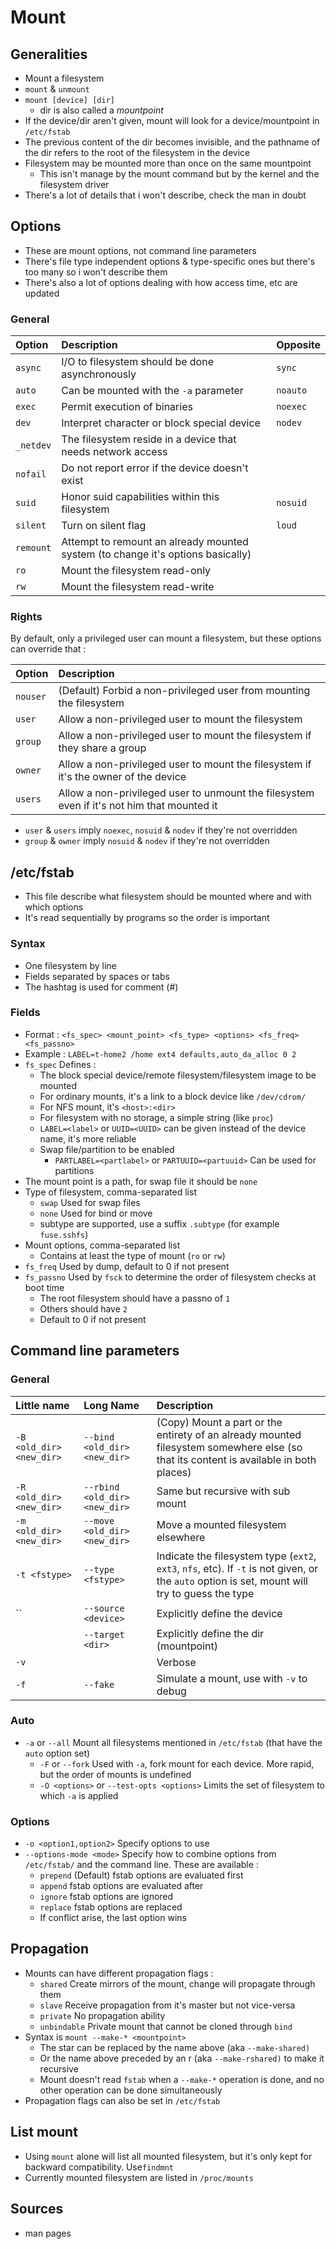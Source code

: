 # Mount

## Generalities

* Mount a filesystem
* `mount` & `unmount`
* `mount [device] [dir]`
  * dir is also called a _mountpoint_
* If the device/dir aren't given, mount will look for a device/mountpoint in `/etc/fstab`
* The previous content of the dir becomes invisible, and the pathname of the dir refers to the root of the filesystem in the device
* Filesystem may be mounted more than once on the same mountpoint
  * This isn't manage by the mount command but by the kernel and the filesystem driver
* There's a lot of details that i won't describe, check the man in doubt

## Options

* These are mount options, not command line parameters
* There's file type independent options & type-specific ones but there's too many so i won't describe them
* There's also a lot of options dealing with how access time, etc are updated

### General

| Option | Description | Opposite |
| :--- | :--- | :--- |
| `async` | I/O to filesystem should be done asynchronously | `sync` |
| `auto` | Can be mounted with the `-a` parameter | `noauto` |
| `exec` | Permit execution of binaries | `noexec` |
| `dev` | Interpret character or block special device | `nodev` |
| `_netdev` | The filesystem reside in a device that needs network access |  |
| `nofail` | Do not report error if the device doesn't exist |  |
| `suid` | Honor suid capabilities within this filesystem | `nosuid` |
| `silent` | Turn on silent flag | `loud` |
| `remount` | Attempt to remount an already mounted system \(to change it's options basically\) |  |
| `ro` | Mount the filesystem read-only |  |
| `rw` | Mount the filesystem read-write |  |

### Rights

By default, only a privileged user can mount a filesystem, but these options can override that :

| Option | Description |
| :--- | :--- |
| `nouser` | \(Default\) Forbid a non-privileged user from mounting the filesystem |
| `user` | Allow a non-privileged user to mount the filesystem |
| `group` | Allow a non-privileged user to mount the filesystem if they share a group |
| `owner` | Allow a non-privileged user to mount the filesystem if it's the owner of the device |
| `users` | Allow a non-privileged user to unmount the filesystem even if it's not him that mounted it |

* `user` & `users` imply `noexec`, `nosuid` & `nodev` if they're not overridden
* `group` & `owner` imply `nosuid` & `nodev` if they're not overridden

## /etc/fstab

* This file describe what filesystem should be mounted where and with which options
* It's read sequentially by programs so the order is important

### Syntax

* One filesystem by line
* Fields separated by spaces or tabs
* The hashtag is used for comment \(\#\)

### Fields

* Format : `<fs_spec> <mount_point> <fs_type> <options> <fs_freq> <fs_passno>`
* Example : `LABEL=t-home2 /home ext4 defaults,auto_da_alloc 0 2`
* `fs_spec` Defines : 
  *  The block special device/remote filesystem/filesystem image to be mounted
    * For ordinary mounts, it's a link to a block device like `/dev/cdrom/`
    * For NFS mount, it's `<host>:<dir>`
    * For filesystem with no storage, a simple string \(like `proc`\)
    * `LABEL=<label>` or `UUID=<UUID>` can be given instead of the device name, it's more reliable
  * Swap file/partition to be enabled
    * `PARTLABEL=<partlabel>` or `PARTUUID=<partuuid>` Can be used for partitions
* The mount point is a path, for swap file it should be `none`
* Type of filesystem, comma-separated list
  * `swap` Used for swap files
  * `none` Used for bind or move
  * subtype are supported, use a suffix `.subtype` \(for example `fuse.sshfs`\)
* Mount options, comma-separated list
  * Contains at least the type of mount \(`ro` or `rw`\)
* `fs_freq` Used by dump, default to 0 if not present
* `fs_passno` Used by `fsck` to determine the order of filesystem checks at boot time
  * The root filesystem should have a passno of `1`
  * Others should have `2`
  * Default to 0 if not present 

## Command line parameters

### General

| Little name | Long Name | Description |
| :--- | :--- | :--- |
| `-B <old_dir> <new_dir>` | `--bind <old_dir> <new_dir>` | \(Copy\) Mount a part or the entirety of an already mounted filesystem somewhere else  \(so that its content is available in both places\) |
| `-R <old_dir> <new_dir>` | `--rbind <old_dir> <new_dir>` | Same but recursive with sub mount |
| `-m <old_dir> <new_dir>` | `--move <old_dir> <new_dir>` | Move a mounted filesystem elsewhere |
| `-t <fstype>` | `--type <fstype>` | Indicate the filesystem type \(`ext2`, `ext3`, `nfs`, etc\). If `-t` is not given, or the `auto` option is set, mount will try to guess the type |
| \`\` | `--source <device>` | Explicitly define the device |
|   | `--target <dir>` | Explicitly define the dir \(mountpoint\) |
| `-v` |  | Verbose |
| `-f` | `--fake` | Simulate a mount, use with `-v` to debug |

### Auto

* `-a` or `--all` Mount all filesystems mentioned in `/etc/fstab` \(that have the `auto` option set\)
  * `-F` or `--fork` Used with `-a`, fork mount for each device. More rapid, but the order of mounts is undefined
  * `-O <options>` or `--test-opts <options>` Limits the set of filesystem to which `-a` is applied

### Options

* `-o <option1,option2>`  Specify options to use
* `--options-mode <mode>` Specify how to combine options from `/etc/fstab/` and the command line. These are available :
  * `prepend` \(Default\) fstab options are evaluated first
  * `append` fstab options are evaluated after
  * `ignore` fstab options are ignored
  * `replace` fstab options are replaced
  * If conflict arise, the last option wins

## Propagation

* Mounts can have different propagation flags :
  * `shared` Create mirrors of the mount, change will propagate through them
  * `slave` Receive propagation from it's master but not vice-versa
  * `private` No propagation ability
  * `unbindable` Private mount that cannot be cloned through `bind`
* Syntax is `mount --make-* <mountpoint>`
  * The star can be replaced by the name above \(aka `--make-shared)`
  * Or the name above preceded by an r \(aka `--make-rshared)` to make it recursive
  * Mount doesn't read `fstab` when a `--make-*` operation is done, and no other operation can be done simultaneously 
* Propagation flags can also be set in `/etc/fstab`

## List mount

* Using `mount` alone will list all mounted filesystem, but it's only kept for backward compatibility. Use`findmnt`
* Currently mounted filesystem are listed in `/proc/mounts`

## Sources

* man pages

